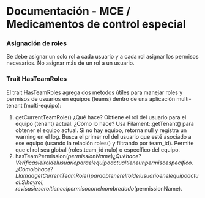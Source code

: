 # Documentación - MCE / Medicamentos de control especial

### Asignación de roles

Se debe asignar un solo rol a cada usuario y a cada rol asignar los permisos necesarios. No asignar más de un rol a un usuario.

### Trait HasTeamRoles

El trait HasTeamRoles agrega dos métodos útiles para manejar roles y permisos de usuarios en equipos (teams) dentro de una aplicación multi-tenant (multi-equipo):

1. getCurrentTeamRole()
¿Qué hace?
Obtiene el rol del usuario para el equipo (tenant) actual.
¿Cómo lo hace?
Usa Filament::getTenant() para obtener el equipo actual.
Si no hay equipo, retorna null y registra un warning en el log.
Busca el primer rol del usuario que esté asociado a ese equipo (usando la relación roles() y filtrando por team_id).
Permite que el rol sea global (roles.team_id nulo) o específico del equipo.
2. hasTeamPermission($permissionName)
¿Qué hace?
Verifica si el rol del usuario para el equipo actual tiene un permiso específico.
¿Cómo lo hace?
Llama a getCurrentTeamRole() para obtener el rol del usuario en el equipo actual.
Si hay rol, revisa si ese rol tiene el permiso con el nombre dado ($permissionName).
